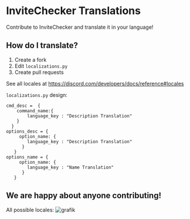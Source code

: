 # InviteChecker Translations
Contribute to InviteChecker and translate it in your language!

## How do I translate?

1. Create a fork
2. Edit `localizations.py`
3. Create pull requests

See all locales at https://discord.com/developers/docs/reference#locales

`localizations.py` design:
```
cmd_desc =  {
    command_name:{
        language_key : "Description Translation"
    }
  }
options_desc = {
     option_name: {
        language_key : "Description Translation"
      }
   }
options_name = {
     option_name: {
        language_key : "Name Translation"
      }
   }
```
    
  

## We are happy about anyone contributing!

 All possible locales:
 ![grafik](https://user-images.githubusercontent.com/69853686/193323837-fc2967c8-fd56-4da0-8351-afdca57a2f3e.png)
